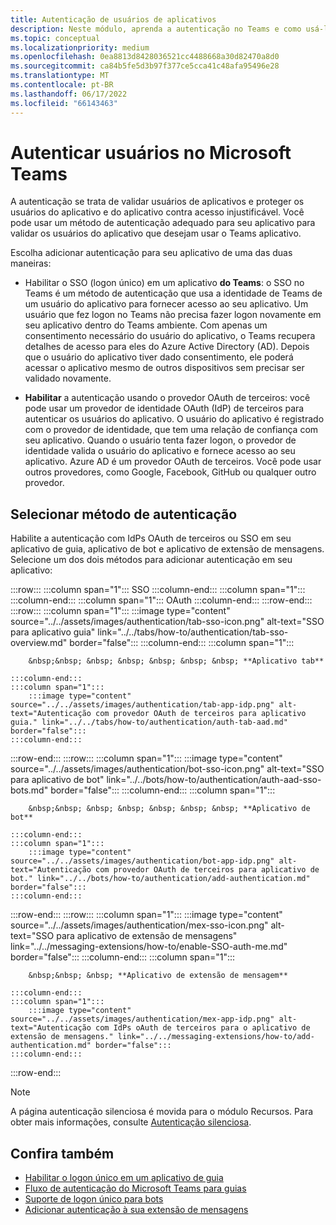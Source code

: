 ```yaml
---
title: Autenticação de usuários de aplicativos
description: Neste módulo, aprenda a autenticação no Teams e como usá-la nos aplicativos, no fluxo de autenticação baseado na Web e no fluxo OAuthPrompt para bots conversacionais
ms.topic: conceptual
ms.localizationpriority: medium
ms.openlocfilehash: 0ea8813d8428036521cc4488668a30d82470a8d0
ms.sourcegitcommit: ca84b5fe5d3b97f377ce5cca41c48afa95496e28
ms.translationtype: MT
ms.contentlocale: pt-BR
ms.lasthandoff: 06/17/2022
ms.locfileid: "66143463"
---
```

# <a name="authenticate-users-in-microsoft-teams"></a>Autenticar usuários no Microsoft Teams

A autenticação se trata de validar usuários de aplicativos e proteger os usuários do aplicativo e do aplicativo contra acesso injustificável. Você pode usar um método de autenticação adequado para seu aplicativo para validar os usuários do aplicativo que desejam usar o Teams aplicativo.

Escolha adicionar autenticação para seu aplicativo de uma das duas maneiras:

- Habilitar o SSO (logon único) em um aplicativo **do Teams**: o SSO no Teams é um método de autenticação que usa a identidade de Teams de um usuário do aplicativo para fornecer acesso ao seu aplicativo. Um usuário que fez logon no Teams não precisa fazer logon novamente em seu aplicativo dentro do Teams ambiente. Com apenas um consentimento necessário do usuário do aplicativo, o Teams recupera detalhes de acesso para eles do Azure Active Directory (AD). Depois que o usuário do aplicativo tiver dado consentimento, ele poderá acessar o aplicativo mesmo de outros dispositivos sem precisar ser validado novamente.

- **Habilitar** a autenticação usando o provedor OAuth de terceiros: você pode usar um provedor de identidade OAuth (IdP) de terceiros para autenticar os usuários do aplicativo. O usuário do aplicativo é registrado com o provedor de identidade, que tem uma relação de confiança com seu aplicativo. Quando o usuário tenta fazer logon, o provedor de identidade valida o usuário do aplicativo e fornece acesso ao seu aplicativo. Azure AD é um provedor OAuth de terceiros. Você pode usar outros provedores, como Google, Facebook, GitHub ou qualquer outro provedor.

## <a name="select-authentication-method"></a>Selecionar método de autenticação

Habilite a autenticação com IdPs OAuth de terceiros ou SSO em seu aplicativo de guia, aplicativo de bot e aplicativo de extensão de mensagens. Selecione um dos dois métodos para adicionar autenticação em seu aplicativo:

:::row:::
    :::column span="1":::
        SSO
    :::column-end:::
    :::column span="1":::
        &nbsp;
    :::column-end:::
    :::column span="1":::
        OAuth
    :::column-end:::
:::row-end:::
:::row:::
    :::column span="1":::
        :::image type="content" source="../../assets/images/authentication/tab-sso-icon.png" alt-text="SSO para aplicativo guia" link="../../tabs/how-to/authentication/tab-sso-overview.md" border="false":::
    :::column-end:::
    :::column span="1":::
        <br>

        &nbsp;&nbsp; &nbsp; &nbsp; &nbsp; &nbsp; &nbsp; **Aplicativo tab**  
        
    :::column-end:::
    :::column span="1":::
        :::image type="content" source="../../assets/images/authentication/tab-app-idp.png" alt-text="Autenticação com provedor OAuth de terceiros para aplicativo guia." link="../../tabs/how-to/authentication/auth-tab-aad.md" border="false":::
    :::column-end:::
:::row-end:::
:::row:::
    :::column span="1":::
        :::image type="content" source="../../assets/images/authentication/bot-sso-icon.png" alt-text="SSO para aplicativo de bot" link="../../bots/how-to/authentication/auth-aad-sso-bots.md" border="false":::
    :::column-end:::
    :::column span="1":::
        <br>

        &nbsp;&nbsp; &nbsp; &nbsp; &nbsp; &nbsp; &nbsp; **Aplicativo de bot**
        
    :::column-end:::
    :::column span="1":::
        :::image type="content" source="../../assets/images/authentication/bot-app-idp.png" alt-text="Autenticação com provedor OAuth de terceiros para aplicativo de bot." link="../../bots/how-to/authentication/add-authentication.md" border="false":::
    :::column-end:::
:::row-end:::
:::row:::
    :::column span="1":::
        :::image type="content" source="../../assets/images/authentication/mex-sso-icon.png" alt-text="SSO para aplicativo de extensão de mensagens" link="../../messaging-extensions/how-to/enable-SSO-auth-me.md" border="false":::
    :::column-end:::
    :::column span="1":::
        <br>

        &nbsp;&nbsp; &nbsp; **Aplicativo de extensão de mensagem**
        
    :::column-end:::
    :::column span="1":::
        :::image type="content" source="../../assets/images/authentication/mex-app-idp.png" alt-text="Autenticação com IdPs oAuth de terceiros para o aplicativo de extensão de mensagens." link="../../messaging-extensions/how-to/add-authentication.md" border="false":::
    :::column-end:::
:::row-end:::

> [!NOTE]
> A página autenticação silenciosa é movida para o módulo Recursos. Para obter mais informações, consulte [Autenticação silenciosa](../../tabs/how-to/authentication/auth-silent-aad.md).

## <a name="see-also"></a>Confira também

- [Habilitar o logon único em um aplicativo de guia](../../tabs/how-to/authentication/tab-sso-overview.md)
- [Fluxo de autenticação do Microsoft Teams para guias](~/tabs/how-to/authentication/auth-flow-tab.md)
- [Suporte de logon único para bots](~/bots/how-to/authentication/auth-aad-sso-bots.md)
- [Adicionar autenticação à sua extensão de mensagens](~/messaging-extensions/how-to/add-authentication.md)
